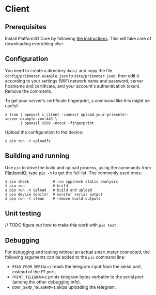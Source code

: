 Client
======

Prerequisites
-------------

Install PlatformIO Core by following [the
instructions](https://docs.platformio.org/en/latest//core/installation.html).
This will take care of downloading everything else.

Configuration
-------------

You need to create a directory `data/` and copy the file
`config/prikmeter.example.json` to `data/prikmeter.json`, then edit it
according to your settings (WiFi network name and password, server hostname and
certificate, and your account's authentication token). Remove the comments.

To get your server's certificate fingerprint, a command like this might be
useful:

    $ true | openssl s_client -connect upload.your-prikmeter-server.example.com:443 \
           | openssl x509 -noout -fingerprint

Upload the configuration to the device:

    $ pio run -t uploadfs

Building and running
--------------------

Use `pio` to drive the build and upload process, using the commands from
[PlatformIO](https://docs.platformio.org/en/latest//core/userguide/index.html);
type `pio -h` to get the full list. The commonly used ones:

    $ pio check           # run cppcheck static analysis
    $ pio run             # build
    $ pio run -t upload   # build and upload
    $ pio device monitor  # monitor serial output
    $ pio run -t clean    # remove build outputs

Unit testing
------------

// TODO figure out how to make this work with `pio test`

Debugging
---------

For debugging and testing without an actual smart meter connected, the
following arguments can be added to the `pio` command line:

* `READ_FROM_SERIAL=1` reads the telegram input from the serial port, instead
  of the P1 port.
* `PRINT_TELEGRAM=1` prints telegram bytes verbatim to the serial port (among
  the other debugging info).
* `DONT_SEND_TELEGRAM=1` skips uploading the telegram.
